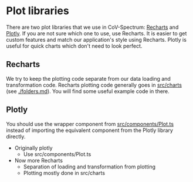 # Plot libraries

There are two plot libraries that we use in CoV-Spectrum: [Recharts](https://recharts.org/en-US) and [Plotly](https://plotly.com/javascript/reference/). If you are not sure which one to use, use Recharts. It is easier to get custom features and match our application's style using Recharts. Plotly is useful for quick charts which don't need to look perfect.

## Recharts

We try to keep the plotting code separate from our data loading and transformation code. Recharts plotting code generally goes in [src/charts](/src/charts) (see [./folders.md](./folders.md)). You will find some useful example code in there.

## Plotly

You should use the wrapper component from [src/components/Plot.ts](/src/components/Plot.ts) instead of importing the equivalent component from the Plotly library directly.

- Originally plotly
  - Use src/components/Plot.ts
- Now more Recharts
  - Separation of loading and transformation from plotting
  - Plotting mostly done in src/charts

